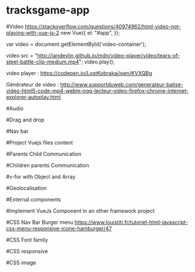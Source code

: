# tracksgame-app

#Video
https://stackoverflow.com/questions/40974962/html-video-not-playing-with-vue-js-2
new Vue({
  el: "#app",
});

var video = document.getElementById('video-container');

video.src = "http://iandevlin.github.io/mdn/video-player/video/tears-of-steel-battle-clip-medium.mp4";
video.play();

video player :
https://codepen.io/LostKobrakai/pen/KVXQBg

Générateur de video :
http://www.supportduweb.com/generateur-balise-video-html5-code-mp4-webm-ogg-lecteur-video-firefox-chrome-internet-explorer-autoplay.html

#Audio

#Drag and drop

#Nav bar

#Project Vuejs files content

#Parents Child Communication

#Children parents Communication

#v-for with Object and Array

#Geolocalisation

#External components

#Implement VueJs Component in an other framework project

#CSS Nav Bar Burger menu
https://www.louistiti.fr/tutoriel-html-javascript-css-menu-responsive-icone-hamburger/47

#CSS Font family

#CSS responsive

#CSS image 

